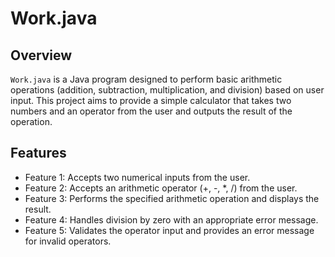 # Work.java

## Overview
`Work.java` is a Java program designed to perform basic arithmetic operations (addition, subtraction, multiplication, and division) based on user input. This project aims to provide a simple calculator that takes two numbers and an operator from the user and outputs the result of the operation.

## Features
- Feature 1: Accepts two numerical inputs from the user.
- Feature 2: Accepts an arithmetic operator (+, -, *, /) from the user.
- Feature 3: Performs the specified arithmetic operation and displays the result.
- Feature 4: Handles division by zero with an appropriate error message.
- Feature 5: Validates the operator input and provides an error message for invalid operators.
